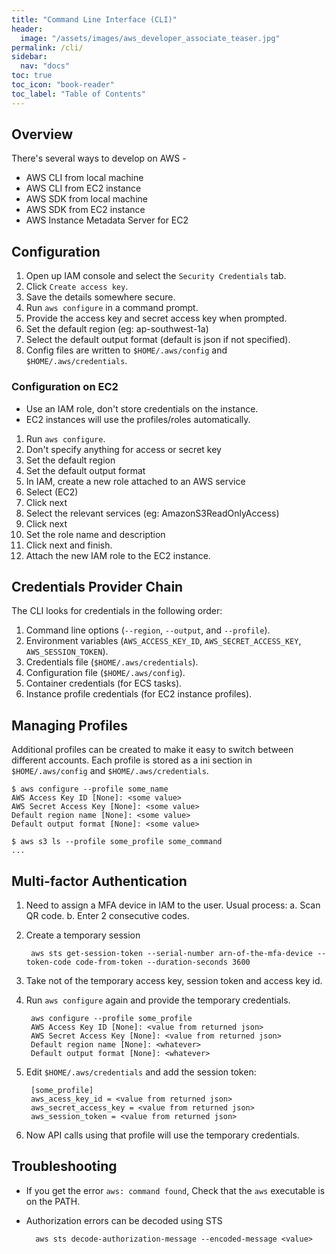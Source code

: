 ```yaml
---
title: "Command Line Interface (CLI)"
header:
  image: "/assets/images/aws_developer_associate_teaser.jpg"
permalink: /cli/
sidebar:
  nav: "docs"
toc: true
toc_icon: "book-reader"
toc_label: "Table of Contents"
---
```


## Overview

There's several ways to develop on AWS -

- AWS CLI from local machine
- AWS CLI from EC2 instance
- AWS SDK from local machine
- AWS SDK from EC2 instance
- AWS Instance Metadata Server for EC2

## Configuration

1. Open up IAM console and select the ```Security Credentials``` tab.
2. Click ```Create access key```.
3. Save the details somewhere secure.
4. Run ```aws configure``` in a command prompt.
5. Provide the access key and secret access key when prompted.
6. Set the default region (eg: ap-southwest-1a)
7. Select the default output format (default is json if not specified).
8. Config files are written to ```$HOME/.aws/config``` and ```$HOME/.aws/credentials```.

### Configuration on EC2

- Use an IAM role, don't store credentials on the instance.
- EC2 instances will use the profiles/roles automatically.

1. Run ```aws configure```.
2. Don't specify anything for access or secret key
3. Set the default region
4. Set the default output format
5. In IAM, create a new role attached to an AWS service
6. Select (EC2)
7. Click next
8. Select the relevant services (eg: AmazonS3ReadOnlyAccess)
9. Click next
10. Set the role name and description
11. Click next and finish.
12. Attach the new IAM role to the EC2 instance.

## Credentials Provider Chain

The CLI looks for credentials in the following order:

1. Command line options (```--region```, ```--output```, and ```--profile```).
2. Environment variables (```AWS_ACCESS_KEY_ID```, ```AWS_SECRET_ACCESS_KEY```, ```AWS_SESSION_TOKEN```).
3. Credentials file (```$HOME/.aws/credentials```).
4. Configuration file (```$HOME/.aws/config```).
5. Container credentials (for ECS tasks).
6. Instance profile credentials (for EC2 instance profiles).

## Managing Profiles

Additional profiles can be created to make it easy to switch between different accounts.
Each profile is stored as a ini section in ```$HOME/.aws/config``` and ```$HOME/.aws/credentials```.

    $ aws configure --profile some_name
    AWS Access Key ID [None]: <some value>
    AWS Secret Access Key [None]: <some value>
    Default region name [None]: <some value>
    Default output format [None]: <some value>
    
    $ aws s3 ls --profile some_profile some_command
    ...

## Multi-factor Authentication

1. Need to assign a MFA device in IAM to the user. Usual process:
    a. Scan QR code.
    b. Enter 2 consecutive codes.
2. Create a temporary session

        aws sts get-session-token --serial-number arn-of-the-mfa-device --token-code code-from-token --duration-seconds 3600

3. Take not of the temporary access key,  session token and access key id.
4. Run ```aws configure``` again and provide the temporary credentials.

        aws configure --profile some_profile
        AWS Access Key ID [None]: <value from returned json>
        AWS Secret Access Key [None]: <value from returned json>
        Default region name [None]: <whatever>
        Default output format [None]: <whatever>

5. Edit ```$HOME/.aws/credentials``` and add the session token:

        [some_profile]
        aws_acess_key_id = <value from returned json>
        aws_secret_access_key = <value from returned json>
        aws_session_token = <value from returned json>

6. Now API calls using that profile will use the temporary credentials.

## Troubleshooting

- If you get the error ```aws: command found```, Check that the ```aws``` executable is on the PATH.
- Authorization errors can be decoded  using STS

        aws sts decode-authorization-message --encoded-message <value>
